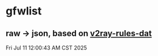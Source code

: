 # gfwlist
## raw -> json, based on [v2ray-rules-dat](https://github.com/Loyalsoldier/v2ray-rules-dat)
Fri Jul 11 12:00:43 AM CST 2025


